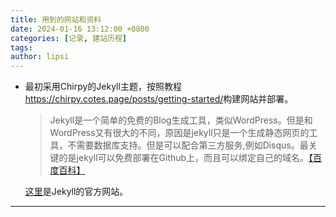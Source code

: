 ```yaml
---
title: 用到的网站和资料
date: 2024-01-16 13:12:00 +0800
categories: [记录, 建站历程]
tags:
author: lipsi
---
```

*   最初采用Chirpy的Jekyll主题，按照教程<https://chirpy.cotes.page/posts/getting-started/>构建网站并部署。
    
    > Jekyll是一个简单的免费的Blog生成工具，类似WordPress。但是和WordPress又有很大的不同，原因是jekyll只是一个生成静态网页的工具，不需要数据库支持。但是可以配合第三方服务,例如Disqus。最关键的是jekyll可以免费部署在Github上，而且可以绑定自己的域名。[【百度百科】][1]

    [这里](https://jekyllrb.com/ "Jekyll")是Jekyll的官方网站。

---

[1]: <https://baike.baidu.com/item/jekyll/1164861?fr=ge_ala> (百度百科-Jekyll)